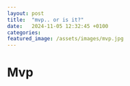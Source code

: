 ```yaml
---
layout: post
title:  "mvp.. or is it?"
date:   2024-11-05 12:32:45 +0100
categories:
featured_image: /assets/images/mvp.jpg
---
```


# Mvp
